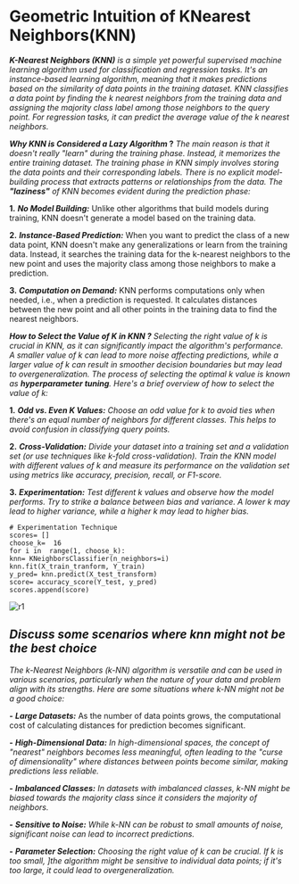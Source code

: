 ﻿# Geometric Intuition of KNearest Neighbors(KNN)

***K-Nearest Neighbors (KNN)** is a simple yet powerful supervised machine learning algorithm used for classification and regression tasks. It's an instance-based learning algorithm, meaning that it makes predictions based on the similarity of data points in the training dataset. KNN classifies a data point by finding the k nearest neighbors from the training data and assigning the majority class label among those neighbors to the query point. For regression tasks, it can predict the average value of the k nearest neighbors.*

 *****Why KNN is Considered a Lazy Algorithm* ?****
*The main reason is that it doesn't really "learn" during the training phase. Instead, it memorizes the entire training dataset. The training phase in KNN simply involves storing the data points and their corresponding labels. There is no explicit model-building process that extracts patterns or relationships from the data.*
*The ***"laziness"*** of KNN becomes evident during the prediction phase:*

 **1.**  ***No Model Building:*** Unlike other algorithms that build models during training, KNN doesn't generate a model based on the training data.
 
**2.**  ***Instance-Based Prediction:*** When you want to predict the class of a new data point, KNN doesn't make any generalizations or learn from the training data. Instead, it searches the training data for the k-nearest neighbors to the new point and uses the majority class among those neighbors to make a prediction.

**3.** ***Computation on Demand:*** KNN performs computations only when needed, i.e., when a prediction is requested. It calculates distances between the new point and all other points in the training data to find the nearest neighbors.

***How to Select the Value of K in KNN ?***
*Selecting the right value of k is crucial in KNN, as it can significantly impact the algorithm's performance. A smaller value of k can lead to more noise affecting predictions, while a larger value of k can result in smoother decision boundaries but may lead to overgeneralization. The process of selecting the optimal k value is known as **hyperparameter tuning**.*
*Here's a brief overview of how to select the value of k:*

 **1.** ***Odd vs. Even K Values:** Choose an odd value for k to avoid ties when there's an equal number of neighbors for different classes. This helps to avoid confusion in classifying query points.* 
 
 **2.** ***Cross-Validation:*** *Divide your dataset into a training set and a validation set (or use techniques like k-fold cross-validation). Train the KNN model with different values of k and measure its performance on the validation set using metrics like accuracy, precision, recall, or F1-score.*
 
  **3.** ***Experimentation:*** *Test different k values and observe how the model performs. Try to strike a balance between bias and variance. A lower k may lead to higher variance, while a higher k may lead to higher bias.*
  
    # Experimentation Technique
    scores= [] 
    choose_k=  16
    for i in  range(1, choose_k):
    knn= KNeighborsClassifier(n_neighbors=i)
    knn.fit(X_train_tranform, Y_train)
    y_pred= knn.predict(X_test_transform)
    score= accuracy_score(Y_test, y_pred)
    scores.append(score)
    
![r1](https://github.com/Mirza-Ahmad/K-Nearest-Neighbors-knn-from-Scratch/assets/70958597/b426460c-a678-4e8e-9513-e7c417c69b78)


## ***Discuss some scenarios where knn might not be the best choice***

*The k-Nearest Neighbors (k-NN) algorithm is versatile and can be used in various scenarios, particularly when the nature of your data and problem align with its strengths. Here are some situations where k-NN might not be a good choice:*

 **-** ***Large Datasets:*** As the number of data points grows, the computational cost of calculating distances for prediction becomes significant.
 
 **-** ***High-Dimensional Data:*** *In high-dimensional spaces, the concept of "nearest" neighbors becomes less meaningful, often leading to the "curse of dimensionality" where distances between points become similar, making predictions less reliable.*
 
 **-**  ***Imbalanced Classes:*** *In datasets with imbalanced classes, k-NN might be biased towards the majority class since it considers the majority of neighbors.*

 **-** ***Sensitive to Noise:*** *While k-NN can be robust to small amounts of noise, significant noise can lead to incorrect predictions.*
 
 **-** ***Parameter Selection:*** *Choosing the right value of k can be crucial. If k is too small, ]the algorithm might be sensitive to individual data points; if it's too large, it could lead to overgeneralization.*
